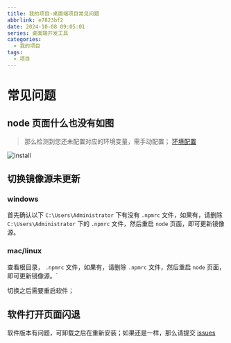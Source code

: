 ```yaml
---
title: 我的项目-桌面端项目常见问题
abbrlink: e7823bf2
date: 2024-10-08 09:05:01
series: 桌面端开发工具
categories:
  - 我的项目
tags:
  - 项目
---
```


# 常见问题

## node 页面什么也没有如图

> 那么检测到您还未配置对应的环境变量，需手动配置； [环境配置](/personal/dev-tools/env.html)

![install](https://wangxiaoze-view.github.io/picx-images-hosting/images/image.67xcldj0yr.webp)

## 切换镜像源未更新

### windows

首先确认以下 `C:\Users\Administrator` 下有没有 `.npmrc` 文件，如果有，请删除 `C:\Users\Administrator` 下的 `.npmrc` 文件，然后重启 `node` 页面，即可更新镜像源。

### mac/linux

查看根目录， `.npmrc` 文件，如果有，请删除 `.npmrc` 文件，然后重启 `node` 页面，即可更新镜像源。`

切换之后需要重启软件；

## 软件打开页面闪退

软件版本有问题，可卸载之后在重新安装；如果还是一样，那么请提交 [issues](https://github.com/wangxiaoze-view/dev-tools/issues)
